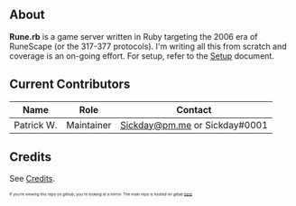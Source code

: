 ## About

**Rune.rb** is a game server written in Ruby targeting the 2006 era of RuneScape (or the 317-377 protocols). I'm writing all this from scratch and coverage is an on-going effort. For setup, refer to the [Setup](docs/Setup.md) document.

## Current Contributors

| Name | Role | Contact |
| ----------- | ---- | ------- |
| Patrick W. | Maintainer | Sickday@pm.me or Sickday#0001 |

## Credits

See [Credits](docs/Credits.md).

<sub><sub><sub><sub>If you're viewing this repo on github, you're looking at a mirror. The main repo is hosted on gitlab [here](https://gitlab.com/sickday/rune.rb)

